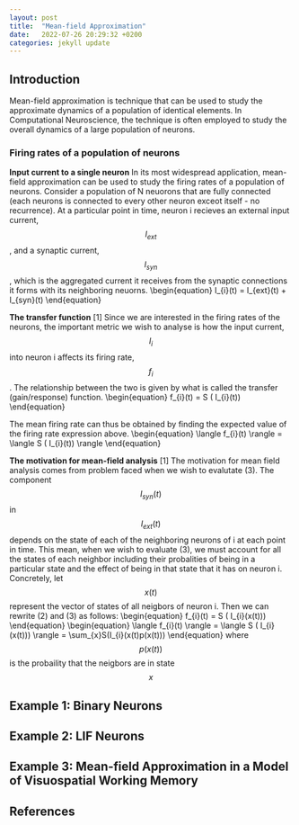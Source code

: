 ```yaml
---
layout: post
title:  "Mean-field Approximation"
date:   2022-07-26 20:29:32 +0200
categories: jekyll update
---
```

## Introduction
Mean-field approximation is technique that can be used to study the approximate dynamics of a population of identical elements. In Computational Neuroscience, the technique is often employed to study the overall dynamics of a large population of neurons. 

### Firing rates of a population of neurons 
**Input current to a single neuron**
In its most widespread application, mean-field approximation can be used to study the firing rates of a population of neurons. Consider a population of N neuorons that are fully connected (each neurons is connected to every other neuron exceot itself - no recurrence). At a particular point in time, neuron i recieves an external input current, $$I_{ext}$$, and a synaptic current, $$I_{syn}$$, which is the aggregated current it receives from the synaptic connections it forms with its neighboring neuorns.
\begin{equation}
I_{i}(t) = I_{ext}(t) + I_{syn}(t) 
\end{equation}

**The transfer function** [1]
Since we are interested in the firing rates of the neurons, the important metric we wish to analyse is how the input current, $$I_i$$ into neuron i affects its firing rate, $$f_i$$. The relationship between the two is given by what is called the transfer (gain/response) function.
\begin{equation}
f_{i}(t) = S ( I_{i}(t))
\end{equation}

The mean firing rate can thus be obtained by finding the expected value of the firing rate expression above.
\begin{equation}
\langle f_{i}(t) \rangle = \langle S ( I_{i}(t)) \rangle
\end{equation}

**The motivation for mean-field analysis** [1]
The motivation for mean field analysis comes from problem faced when we wish to evalutate (3). The component $$I_{syn}(t)$$ in $$I_{ext}(t)$$ depends on the state of each of the neighboring neurons of i at each point in time. This mean, when we wish to evaluate (3), we must account for all the states of each neighbor including their probalities of being in a particular state and the effect of being in that state that it has on neuron i. Concretely, let $$x(t)$$ represent the vector of states of all neigbors of neuron i. Then we can rewrite (2) and (3) as follows:
\begin{equation}
f_{i}(t) = S ( I_{i}(x(t)))
\end{equation}
\begin{equation}
\langle f_{i}(t) \rangle = \langle S ( I_{i}(x(t))) \rangle = \sum_{x}S(I_{i}(x(t)p(x(t)))
\end{equation}
where $$p(x(t))$$ is the probaility that the neigbors are in state $$x$$

## Example 1: Binary Neurons

## Example 2: LIF Neurons

## Example 3: Mean-field Approximation in a Model of Visuospatial Working Memory

## References
